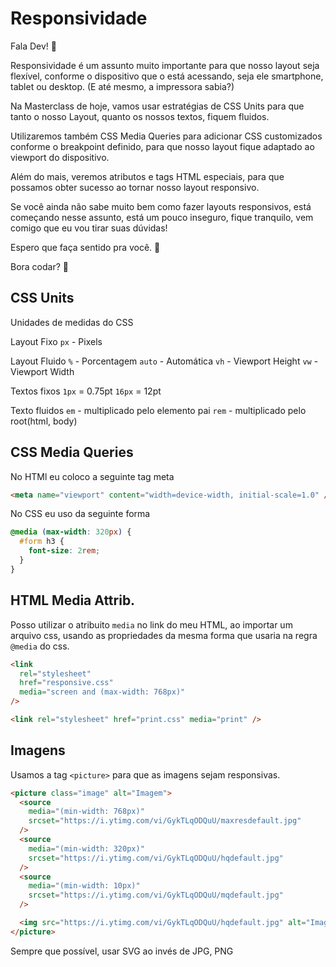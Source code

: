 # Responsividade

Fala Dev! 💜

Responsividade é um assunto muito importante para que nosso layout seja flexível, conforme o dispositivo que o está acessando, seja ele smartphone, tablet ou desktop. (E até mesmo, a impressora sabia?)

Na Masterclass de hoje, vamos usar estratégias de CSS Units para que tanto o nosso Layout, quanto os nossos textos, fiquem fluidos.

Utilizaremos também CSS Media Queries para adicionar CSS customizados conforme o breakpoint definido, para que nosso layout fique adaptado ao viewport do dispositivo.

Além do mais, veremos atributos e tags HTML especiais, para que possamos obter sucesso ao tornar nosso layout responsivo.

Se você ainda não sabe muito bem como fazer layouts responsivos, está começando nesse assunto, está um pouco inseguro, fique tranquilo, vem comigo que eu vou tirar suas dúvidas!

Espero que faça sentido pra você. 🥰

Bora codar? 🚀

## CSS Units

Unidades de medidas do CSS

Layout Fixo
`px` - Pixels

Layout Fluido
`%` - Porcentagem
`auto` - Automática
`vh` - Viewport Height
`vw` - Viewport Width

Textos fixos
`1px` = 0.75pt
`16px` = 12pt

Texto fluidos
`em` - multiplicado pelo elemento pai
`rem` - multiplicado pelo root(html, body)

## CSS Media Queries

No HTMl eu coloco a seguinte tag meta

```html
<meta name="viewport" content="width=device-width, initial-scale=1.0" />
```

No CSS eu uso da seguinte forma

```css
@media (max-width: 320px) {
  #form h3 {
    font-size: 2rem;
  }
}
```

## HTML Media Attrib.

Posso utilizar o atribuito `media` no link do meu HTML, ao importar um arquivo css, usando as propriedades da mesma forma que usaria na regra `@media` do css.

```html
<link
  rel="stylesheet"
  href="responsive.css"
  media="screen and (max-width: 768px)"
/>

<link rel="stylesheet" href="print.css" media="print" />
```

## Imagens

Usamos a tag `<picture>` para que as imagens sejam responsivas.

```html
<picture class="image" alt="Imagem">
  <source
    media="(min-width: 768px)"
    srcset="https://i.ytimg.com/vi/GykTLqODQuU/maxresdefault.jpg"
  />
  <source
    media="(min-width: 320px)"
    srcset="https://i.ytimg.com/vi/GykTLqODQuU/hqdefault.jpg"
  />
  <source
    media="(min-width: 10px)"
    srcset="https://i.ytimg.com/vi/GykTLqODQuU/mqdefault.jpg"
  />

  <img src="https://i.ytimg.com/vi/GykTLqODQuU/hqdefault.jpg" alt="Imagem" />
</picture>
```

Sempre que possível, usar SVG ao invés de JPG, PNG
